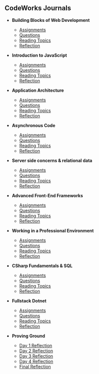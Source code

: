 ## CodeWorks Journals

* **Building Blocks of Web Development**
  + [Assignments](journal/01/assignment-links.md)
  + [Questions](journal/01/questions.md)
  + [Reading Topics](journal/01/readings.md)
  + [Reflection](journal/01/reflection.md)

* **Introduction to JavaScript**
  + [Assignments](journal/02/assignment-links.md)
  + [Questions](journal/02/questions.md)
  + [Reading Topics](journal/02/readings.md)
  + [Reflection](journal/02/reflection.md)

* **Application Architecture**
  + [Assignments](journal/03/assignment-links.md)
  + [Questions](journal/03/questions.md)
  + [Reading Topics](journal/03/readings.md)
  + [Reflection](journal/03/reflection.md)

* **Asynchronous Code**
  + [Assignments](journal/04/assignment-links.md)
  + [Questions](journal/04/questions.md)
  + [Reading Topics](journal/04/readings.md)
  + [Reflection](journal/04/reflection.md)

* **Server side concerns & relational data**
  + [Assignments](journal/05/assignment-links.md)
  + [Questions](journal/05/questions.md)
  + [Reading Topics](journal/05/readings.md)
  + [Reflection](journal/05/reflection.md)

* **Advanced Front-End Frameworks**
  + [Assignments](journal/06/assignment-links.md)
  + [Questions](journal/06/questions.md)
  + [Reading Topics](journal/06/readings.md)
  + [Reflection](journal/06/reflection.md)

* **Working in a Professional Environment**
  + [Assignments](journal/07/assignment-links.md)
  + [Questions](journal/07/questions.md)
  + [Reading Topics](journal/07/readings.md)
  + [Reflection](journal/07/reflection.md)

<!-- * **Fullstack Express with Vue**
  + [Assignments](journal/08/assignment-links.md)
  + [Questions](journal/08/questions.md)
  + [Reading Topics](journal/08/readings.md)
  + [Reflection](journal/08/reflection.md)
  testing

* **Deploying Applications**
  + [Assignments](journal/09/assignment-links.md)
  + [Questions](journal/09/questions.md)
  + [Reading Topics](journal/09/readings.md)
  + [Reflection](journal/09/reflection.md) -->

* **CSharp Fundamentals & SQL**
  + [Assignments](journal/10/assignment-links.md)
  + [Questions](journal/10/questions.md)
  + [Reading Topics](journal/10/readings.md)
  + [Reflection](journal/10/reflection.md)

* **Fullstack Dotnet**
  + [Assignments](journal/11/assignment-links.md)
  + [Questions](journal/11/questions.md)
  + [Reading Topics](journal/11/readings.md)
  + [Reflection](journal/11/reflection.md)

* **Proving Ground**
  + [Day 1 Reflection](journal/12/day-01.md)
  + [Day 2 Reflection](journal/12/day-02.md)
  + [Day 3 Reflection](journal/12/day-03.md)
  + [Day 4 Reflection](journal/12/day-04.md)
  + [Final Reflection](journal/12/day-05.md)
